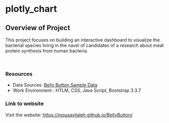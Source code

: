 # plotly_chart

## Overview of Project
This project focuses on building an interactive dashboard to visualize the bacterial species living in the navel of candidates of a research about meat protein synthesis from human bacteria.

<br/>

### Resources
- Data Sources: [Belly Button Sample Data](samples.json)
- Work Environment : HTLM, CSS, Java Script, Bootstrap 3.3.7


### Link to website

Visit the website: https://mousavilaleh.github.io/BellyButton/


